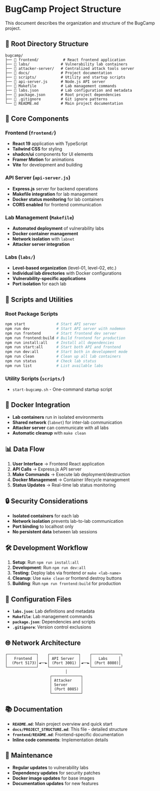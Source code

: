 # BugCamp Project Structure

This document describes the organization and structure of the BugCamp project.

## 📁 Root Directory Structure

```
bugcamp/
├── 📁 frontend/           # React frontend application
├── 📁 labs/              # Vulnerability lab containers
├── 📁 attacker-server/   # Centralized attack tools server
├── 📁 docs/              # Project documentation
├── 📁 scripts/           # Utility and startup scripts
├── 📄 api-server.js      # Node.js API server
├── 📄 Makefile           # Lab management commands
├── 📄 labs.json          # Lab configuration and metadata
├── 📄 package.json       # Root project dependencies
├── 📄 .gitignore         # Git ignore patterns
└── 📄 README.md          # Main project documentation
```

## 🔧 Core Components

### Frontend (`frontend/`)
- **React 19** application with TypeScript
- **Tailwind CSS** for styling
- **shadcn/ui** components for UI elements
- **Framer Motion** for animations
- **Vite** for development and building

### API Server (`api-server.js`)
- **Express.js** server for backend operations
- **Makefile integration** for lab management
- **Docker status monitoring** for lab containers
- **CORS enabled** for frontend communication

### Lab Management (`Makefile`)
- **Automated deployment** of vulnerability labs
- **Docker container management**
- **Network isolation** with `labnet`
- **Attacker server integration**

### Labs (`labs/`)
- **Level-based organization** (level-01, level-02, etc.)
- **Individual lab directories** with Docker configurations
- **Vulnerability-specific applications**
- **Port isolation** for each lab

## 🚀 Scripts and Utilities

### Root Package Scripts
```bash
npm start              # Start API server
npm run dev            # Start API server with nodemon
npm run frontend       # Start frontend dev server
npm run frontend:build # Build frontend for production
npm run install:all    # Install all dependencies
npm run start:all      # Start both API and frontend
npm run dev:all        # Start both in development mode
npm run clean          # Clean up all lab containers
npm run status         # Check lab status
npm run list           # List available labs
```

### Utility Scripts (`scripts/`)
- `start-bugcamp.sh` - One-command startup script

## 🐳 Docker Integration

- **Lab containers** run in isolated environments
- **Shared network** (`labnet`) for inter-lab communication
- **Attacker server** can communicate with all labs
- **Automatic cleanup** with `make clean`

## 📊 Data Flow

1. **User Interface** → Frontend React application
2. **API Calls** → Express.js API server
3. **Make Commands** → Execute lab deployment/destruction
4. **Docker Management** → Container lifecycle management
5. **Status Updates** → Real-time lab status monitoring

## 🔒 Security Considerations

- **Isolated containers** for each lab
- **Network isolation** prevents lab-to-lab communication
- **Port binding** to localhost only
- **No persistent data** between lab sessions

## 🛠 Development Workflow

1. **Setup**: Run `npm run install:all`
2. **Development**: Run `npm run dev:all`
3. **Testing**: Deploy labs via frontend or `make <lab-name>`
4. **Cleanup**: Use `make clean` or frontend destroy buttons
5. **Building**: Run `npm run frontend:build` for production

## 📝 Configuration Files

- **`labs.json`**: Lab definitions and metadata
- **`Makefile`**: Lab management commands
- **`package.json`**: Dependencies and scripts
- **`.gitignore`**: Version control exclusions

## 🌐 Network Architecture

```
┌─────────────┐    ┌─────────────┐    ┌─────────────┐
│   Frontend  │    │ API Server  │    │   Labs     │
│  (Port 5173)│◄──►│ (Port 3001) │◄──►│ (Port 8080)│
└─────────────┘    └─────────────┘    └─────────────┘
                           │
                    ┌─────────────┐
                    │ Attacker    │
                    │ Server      │
                    │ (Port 8085) │
                    └─────────────┘
```

## 📚 Documentation

- **`README.md`**: Main project overview and quick start
- **`docs/PROJECT_STRUCTURE.md`**: This file - detailed structure
- **`frontend/README.md`**: Frontend-specific documentation
- **Inline code comments**: Implementation details

## 🔄 Maintenance

- **Regular updates** to vulnerability labs
- **Dependency updates** for security patches
- **Docker image updates** for base images
- **Documentation updates** for new features
